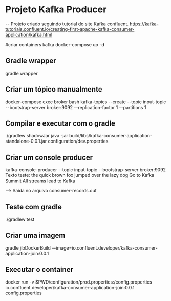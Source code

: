 # Projeto Kafka Producer
-- Projeto criado seguindo tutorial do site Kafka confluent.
https://kafka-tutorials.confluent.io/creating-first-apache-kafka-consumer-application/kafka.html

#criar containers kafka
docker-compose up -d

## Gradle wrapper
gradle wrapper

## Criar um tópico manualmente
docker-compose exec broker bash
kafka-topics --create --topic input-topic --bootstrap-server broker:9092 --replication-factor 1 --partitions 1

## Compilar e executar com o gradle
./gradlew shadowJar
java -jar build/libs/kafka-consumer-application-standalone-0.0.1.jar configuration/dev.properties

## Criar um console producer
kafka-console-producer --topic input-topic --bootstrap-server broker:9092
Texto teste:
the quick brown fox
jumped over
the lazy dog
Go to Kafka Summit
All streams lead
to Kafka

--> Saída no arquivo consumer-records.out


## Teste com gradle
./gradlew test

## Criar uma imagem
gradle jibDockerBuild --image=io.confluent.developer/kafka-consumer-application-join:0.0.1

## Executar o container
docker run -v $PWD/configuration/prod.properties:/config.properties io.confluent.developer/kafka-consumer-application-join:0.0.1 config.properties
